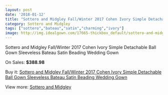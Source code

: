 ```yaml
---
layout: post
date: '2018-01-12'
title: "Sottero and Midgley Fall/Winter 2017 Cohen Ivory Simple Detachable Ball Gown Sleeveless Bateau Satin Beading Wedding Gown"
category: Sottero and Midgley
tags: ["sottero","bateau","satin","charming","ivory"]
image: http://img.idealgown.com/17665-thickbox_default/sottero-and-midgley-fall-winter-2017-cohen-ivory-simple-detachable-ball-gown-sleeveless-bateau-satin-beading-wedding-gown.jpg
---
```

Sottero and Midgley Fall/Winter 2017 Cohen Ivory Simple Detachable Ball Gown Sleeveless Bateau Satin Beading Wedding Gown

On Sales: **$388.98**
<a href="https://www.idealgown.com/en/sottero-and-midgley/6895-sottero-and-midgley-fall-winter-2017-cohen-ivory-simple-detachable-ball-gown-sleeveless-bateau-satin-beading-wedding-gown.html"><amp-img layout="responsive" width="600" height="600" src="//img.idealgown.com/17665-thickbox_default/sottero-and-midgley-fall-winter-2017-cohen-ivory-simple-detachable-ball-gown-sleeveless-bateau-satin-beading-wedding-gown.jpg" alt="Sottero and Midgley Fall/Winter 2017 Cohen Ivory Simple Detachable Ball Gown Sleeveless Bateau Satin Beading Wedding Gown 0" /></a>
<a href="https://www.idealgown.com/en/sottero-and-midgley/6895-sottero-and-midgley-fall-winter-2017-cohen-ivory-simple-detachable-ball-gown-sleeveless-bateau-satin-beading-wedding-gown.html"><amp-img layout="responsive" width="600" height="600" src="//img.idealgown.com/17672-thickbox_default/sottero-and-midgley-fall-winter-2017-cohen-ivory-simple-detachable-ball-gown-sleeveless-bateau-satin-beading-wedding-gown.jpg" alt="Sottero and Midgley Fall/Winter 2017 Cohen Ivory Simple Detachable Ball Gown Sleeveless Bateau Satin Beading Wedding Gown 1" /></a>
<a href="https://www.idealgown.com/en/sottero-and-midgley/6895-sottero-and-midgley-fall-winter-2017-cohen-ivory-simple-detachable-ball-gown-sleeveless-bateau-satin-beading-wedding-gown.html"><amp-img layout="responsive" width="600" height="600" src="//img.idealgown.com/17671-thickbox_default/sottero-and-midgley-fall-winter-2017-cohen-ivory-simple-detachable-ball-gown-sleeveless-bateau-satin-beading-wedding-gown.jpg" alt="Sottero and Midgley Fall/Winter 2017 Cohen Ivory Simple Detachable Ball Gown Sleeveless Bateau Satin Beading Wedding Gown 2" /></a>
<a href="https://www.idealgown.com/en/sottero-and-midgley/6895-sottero-and-midgley-fall-winter-2017-cohen-ivory-simple-detachable-ball-gown-sleeveless-bateau-satin-beading-wedding-gown.html"><amp-img layout="responsive" width="600" height="600" src="//img.idealgown.com/17670-thickbox_default/sottero-and-midgley-fall-winter-2017-cohen-ivory-simple-detachable-ball-gown-sleeveless-bateau-satin-beading-wedding-gown.jpg" alt="Sottero and Midgley Fall/Winter 2017 Cohen Ivory Simple Detachable Ball Gown Sleeveless Bateau Satin Beading Wedding Gown 3" /></a>
<a href="https://www.idealgown.com/en/sottero-and-midgley/6895-sottero-and-midgley-fall-winter-2017-cohen-ivory-simple-detachable-ball-gown-sleeveless-bateau-satin-beading-wedding-gown.html"><amp-img layout="responsive" width="600" height="600" src="//img.idealgown.com/17669-thickbox_default/sottero-and-midgley-fall-winter-2017-cohen-ivory-simple-detachable-ball-gown-sleeveless-bateau-satin-beading-wedding-gown.jpg" alt="Sottero and Midgley Fall/Winter 2017 Cohen Ivory Simple Detachable Ball Gown Sleeveless Bateau Satin Beading Wedding Gown 4" /></a>
<a href="https://www.idealgown.com/en/sottero-and-midgley/6895-sottero-and-midgley-fall-winter-2017-cohen-ivory-simple-detachable-ball-gown-sleeveless-bateau-satin-beading-wedding-gown.html"><amp-img layout="responsive" width="600" height="600" src="//img.idealgown.com/17668-thickbox_default/sottero-and-midgley-fall-winter-2017-cohen-ivory-simple-detachable-ball-gown-sleeveless-bateau-satin-beading-wedding-gown.jpg" alt="Sottero and Midgley Fall/Winter 2017 Cohen Ivory Simple Detachable Ball Gown Sleeveless Bateau Satin Beading Wedding Gown 5" /></a>
<a href="https://www.idealgown.com/en/sottero-and-midgley/6895-sottero-and-midgley-fall-winter-2017-cohen-ivory-simple-detachable-ball-gown-sleeveless-bateau-satin-beading-wedding-gown.html"><amp-img layout="responsive" width="600" height="600" src="//img.idealgown.com/17667-thickbox_default/sottero-and-midgley-fall-winter-2017-cohen-ivory-simple-detachable-ball-gown-sleeveless-bateau-satin-beading-wedding-gown.jpg" alt="Sottero and Midgley Fall/Winter 2017 Cohen Ivory Simple Detachable Ball Gown Sleeveless Bateau Satin Beading Wedding Gown 6" /></a>
<a href="https://www.idealgown.com/en/sottero-and-midgley/6895-sottero-and-midgley-fall-winter-2017-cohen-ivory-simple-detachable-ball-gown-sleeveless-bateau-satin-beading-wedding-gown.html"><amp-img layout="responsive" width="600" height="600" src="//img.idealgown.com/17666-thickbox_default/sottero-and-midgley-fall-winter-2017-cohen-ivory-simple-detachable-ball-gown-sleeveless-bateau-satin-beading-wedding-gown.jpg" alt="Sottero and Midgley Fall/Winter 2017 Cohen Ivory Simple Detachable Ball Gown Sleeveless Bateau Satin Beading Wedding Gown 7" /></a>

Buy it: [Sottero and Midgley Fall/Winter 2017 Cohen Ivory Simple Detachable Ball Gown Sleeveless Bateau Satin Beading Wedding Gown](https://www.idealgown.com/en/sottero-and-midgley/6895-sottero-and-midgley-fall-winter-2017-cohen-ivory-simple-detachable-ball-gown-sleeveless-bateau-satin-beading-wedding-gown.html "Sottero and Midgley Fall/Winter 2017 Cohen Ivory Simple Detachable Ball Gown Sleeveless Bateau Satin Beading Wedding Gown")

View more: [Sottero and Midgley](https://www.idealgown.com/en/98-sottero-and-midgley "Sottero and Midgley")